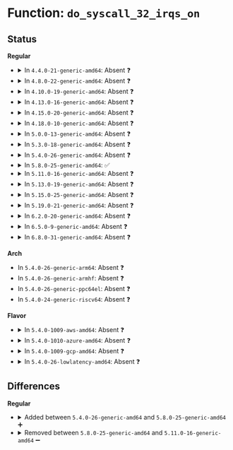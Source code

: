 # Function: <code>do_syscall_32_irqs_on</code>

## Status
<b>Regular</b>
<ul>
<li>
<details>
<summary>In <code>4.4.0-21-generic-amd64</code>: Absent ❓</summary>

```json
{
  "name": "do_syscall_32_irqs_on",
  "collision_type": "Unique Static",
  "inline_type": "Full",
  "funcs": [
    {
      "addr": 18446744071578860678,
      "name": "do_syscall_32_irqs_on",
      "external": false,
      "loc": "arch/x86/entry/common.c:362",
      "file": "arch/x86/entry/common.c",
      "inline": "declared, inlined",
      "caller_inline": [
        "arch/x86/entry/common.c:do_syscall_32_irqs_off",
        "arch/x86/entry/common.c:do_fast_syscall_32"
      ],
      "caller_func": []
    }
  ],
  "symbols": []
}
```
</details>
</li>
<li>
<details>
<summary>In <code>4.8.0-22-generic-amd64</code>: Absent ❓</summary>

```json
{
  "name": "do_syscall_32_irqs_on",
  "collision_type": "Unique Static",
  "inline_type": "Full",
  "funcs": [
    {
      "addr": 18446744071578860810,
      "name": "do_syscall_32_irqs_on",
      "external": false,
      "loc": "arch/x86/entry/common.c:304",
      "file": "arch/x86/entry/common.c",
      "inline": "declared, inlined",
      "caller_inline": [
        "arch/x86/entry/common.c:do_fast_syscall_32",
        "arch/x86/entry/common.c:do_int80_syscall_32"
      ],
      "caller_func": []
    }
  ],
  "symbols": []
}
```
</details>
</li>
<li>
<details>
<summary>In <code>4.10.0-19-generic-amd64</code>: Absent ❓</summary>

```json
{
  "name": "do_syscall_32_irqs_on",
  "collision_type": "Unique Static",
  "inline_type": "Full",
  "funcs": [
    {
      "addr": 18446744071578860776,
      "name": "do_syscall_32_irqs_on",
      "external": false,
      "loc": "arch/x86/entry/common.c:296",
      "file": "arch/x86/entry/common.c",
      "inline": "declared, inlined",
      "caller_inline": [
        "arch/x86/entry/common.c:do_fast_syscall_32",
        "arch/x86/entry/common.c:do_int80_syscall_32"
      ],
      "caller_func": []
    }
  ],
  "symbols": []
}
```
</details>
</li>
<li>
<details>
<summary>In <code>4.13.0-16-generic-amd64</code>: Absent ❓</summary>

```json
{
  "name": "do_syscall_32_irqs_on",
  "collision_type": "Unique Static",
  "inline_type": "Full",
  "funcs": [
    {
      "addr": 18446744071578860408,
      "name": "do_syscall_32_irqs_on",
      "external": false,
      "loc": "arch/x86/entry/common.c:300",
      "file": "arch/x86/entry/common.c",
      "inline": "declared, inlined",
      "caller_inline": [
        "arch/x86/entry/common.c:do_fast_syscall_32",
        "arch/x86/entry/common.c:do_int80_syscall_32"
      ],
      "caller_func": []
    }
  ],
  "symbols": []
}
```
</details>
</li>
<li>
<details>
<summary>In <code>4.15.0-20-generic-amd64</code>: Absent ❓</summary>

```json
{
  "name": "do_syscall_32_irqs_on",
  "collision_type": "Unique Static",
  "inline_type": "Full",
  "funcs": [
    {
      "addr": 18446744071578860845,
      "name": "do_syscall_32_irqs_on",
      "external": false,
      "loc": "arch/x86/entry/common.c:303",
      "file": "arch/x86/entry/common.c",
      "inline": "declared, inlined",
      "caller_inline": [
        "arch/x86/entry/common.c:do_fast_syscall_32",
        "arch/x86/entry/common.c:do_int80_syscall_32"
      ],
      "caller_func": []
    }
  ],
  "symbols": []
}
```
</details>
</li>
<li>
<details>
<summary>In <code>4.18.0-10-generic-amd64</code>: Absent ❓</summary>

```json
{
  "name": "do_syscall_32_irqs_on",
  "collision_type": "Unique Static",
  "inline_type": "Full",
  "funcs": [
    {
      "addr": 18446744071578862813,
      "name": "do_syscall_32_irqs_on",
      "external": false,
      "loc": "arch/x86/entry/common.c:304",
      "file": "arch/x86/entry/common.c",
      "inline": "declared, inlined",
      "caller_inline": [
        "arch/x86/entry/common.c:do_fast_syscall_32",
        "arch/x86/entry/common.c:do_int80_syscall_32"
      ],
      "caller_func": []
    }
  ],
  "symbols": []
}
```
</details>
</li>
<li>
<details>
<summary>In <code>5.0.0-13-generic-amd64</code>: Absent ❓</summary>

```json
{
  "name": "do_syscall_32_irqs_on",
  "collision_type": "Unique Static",
  "inline_type": "Full",
  "funcs": [
    {
      "addr": 18446744071578862861,
      "name": "do_syscall_32_irqs_on",
      "external": false,
      "loc": "arch/x86/entry/common.c:304",
      "file": "arch/x86/entry/common.c",
      "inline": "declared, inlined",
      "caller_inline": [
        "arch/x86/entry/common.c:do_fast_syscall_32",
        "arch/x86/entry/common.c:do_int80_syscall_32"
      ],
      "caller_func": []
    }
  ],
  "symbols": []
}
```
</details>
</li>
<li>
<details>
<summary>In <code>5.3.0-18-generic-amd64</code>: Absent ❓</summary>

```json
{
  "name": "do_syscall_32_irqs_on",
  "collision_type": "Unique Static",
  "inline_type": "Full",
  "funcs": [
    {
      "addr": 18446744071578863407,
      "name": "do_syscall_32_irqs_on",
      "external": false,
      "loc": "arch/x86/entry/common.c:310",
      "file": "arch/x86/entry/common.c",
      "inline": "declared, inlined",
      "caller_inline": [
        "arch/x86/entry/common.c:do_fast_syscall_32",
        "arch/x86/entry/common.c:do_int80_syscall_32"
      ],
      "caller_func": []
    }
  ],
  "symbols": []
}
```
</details>
</li>
<li>
<details>
<summary>In <code>5.4.0-26-generic-amd64</code>: Absent ❓</summary>

```json
{
  "name": "do_syscall_32_irqs_on",
  "collision_type": "Unique Static",
  "inline_type": "Full",
  "funcs": [
    {
      "addr": 18446744071578863503,
      "name": "do_syscall_32_irqs_on",
      "external": false,
      "loc": "arch/x86/entry/common.c:311",
      "file": "arch/x86/entry/common.c",
      "inline": "declared, inlined",
      "caller_inline": [
        "arch/x86/entry/common.c:do_fast_syscall_32",
        "arch/x86/entry/common.c:do_int80_syscall_32"
      ],
      "caller_func": []
    }
  ],
  "symbols": []
}
```
</details>
</li>
<li>
<details>
<summary>In <code>5.8.0-25-generic-amd64</code>: ✅</summary>

```c
void do_syscall_32_irqs_on(struct pt_regs * regs)
```

```json
{
  "name": "do_syscall_32_irqs_on",
  "collision_type": "Unique Static",
  "inline_type": "No",
  "funcs": [
    {
      "addr": 18446744071578867184,
      "name": "do_syscall_32_irqs_on",
      "external": false,
      "loc": "arch/x86/entry/common.c:415",
      "file": "arch/x86/entry/common.c",
      "inline": "seen, unknown",
      "caller_inline": [],
      "caller_func": [
        "arch/x86/entry/common.c:do_fast_syscall_32",
        "arch/x86/entry/common.c:do_int80_syscall_32"
      ]
    }
  ],
  "symbols": [
    {
      "addr": 18446744071578867184,
      "name": "do_syscall_32_irqs_on",
      "section": ".text",
      "bind": "STB_LOCAL",
      "size": 100
    }
  ]
}
```
</details>
</li>
<li>
<details>
<summary>In <code>5.11.0-16-generic-amd64</code>: Absent ❓</summary>

```json
{
  "name": "do_syscall_32_irqs_on",
  "collision_type": "Unique Static",
  "inline_type": "Full",
  "funcs": [
    {
      "addr": 18446744071591644320,
      "name": "do_syscall_32_irqs_on",
      "external": false,
      "loc": "arch/x86/entry/common.c:72",
      "file": "arch/x86/entry/common.c",
      "inline": "declared, inlined",
      "caller_inline": [
        "arch/x86/entry/common.c:__do_fast_syscall_32",
        "arch/x86/entry/common.c:do_int80_syscall_32"
      ],
      "caller_func": []
    }
  ],
  "symbols": []
}
```
</details>
</li>
<li>
<details>
<summary>In <code>5.13.0-19-generic-amd64</code>: Absent ❓</summary>

```json
{
  "name": "do_syscall_32_irqs_on",
  "collision_type": "Unique Static",
  "inline_type": "Full",
  "funcs": [
    {
      "addr": 18446744071591588025,
      "name": "do_syscall_32_irqs_on",
      "external": false,
      "loc": "arch/x86/entry/common.c:73",
      "file": "arch/x86/entry/common.c",
      "inline": "declared, inlined",
      "caller_inline": [
        "arch/x86/entry/common.c:__do_fast_syscall_32",
        "arch/x86/entry/common.c:do_int80_syscall_32"
      ],
      "caller_func": []
    }
  ],
  "symbols": []
}
```
</details>
</li>
<li>
<details>
<summary>In <code>5.15.0-25-generic-amd64</code>: Absent ❓</summary>

```json
{
  "name": "do_syscall_32_irqs_on",
  "collision_type": "Unique Static",
  "inline_type": "Full",
  "funcs": [
    {
      "addr": 18446744071592759527,
      "name": "do_syscall_32_irqs_on",
      "external": false,
      "loc": "arch/x86/entry/common.c:102",
      "file": "arch/x86/entry/common.c",
      "inline": "declared, inlined",
      "caller_inline": [
        "arch/x86/entry/common.c:__do_fast_syscall_32",
        "arch/x86/entry/common.c:do_int80_syscall_32"
      ],
      "caller_func": []
    }
  ],
  "symbols": []
}
```
</details>
</li>
<li>
<details>
<summary>In <code>5.19.0-21-generic-amd64</code>: Absent ❓</summary>

```json
{
  "name": "do_syscall_32_irqs_on",
  "collision_type": "Unique Static",
  "inline_type": "Full",
  "funcs": [
    {
      "addr": 18446744071594651779,
      "name": "do_syscall_32_irqs_on",
      "external": false,
      "loc": "arch/x86/entry/common.c:102",
      "file": "arch/x86/entry/common.c",
      "inline": "declared, inlined",
      "caller_inline": [
        "arch/x86/entry/common.c:__do_fast_syscall_32",
        "arch/x86/entry/common.c:do_int80_syscall_32"
      ],
      "caller_func": []
    }
  ],
  "symbols": []
}
```
</details>
</li>
<li>
<details>
<summary>In <code>6.2.0-20-generic-amd64</code>: Absent ❓</summary>

```json
{
  "name": "do_syscall_32_irqs_on",
  "collision_type": "Unique Static",
  "inline_type": "Full",
  "funcs": [
    {
      "addr": 18446744071596384419,
      "name": "do_syscall_32_irqs_on",
      "external": false,
      "loc": "arch/x86/entry/common.c:102",
      "file": "arch/x86/entry/common.c",
      "inline": "declared, inlined",
      "caller_inline": [
        "arch/x86/entry/common.c:__do_fast_syscall_32",
        "arch/x86/entry/common.c:do_int80_syscall_32"
      ],
      "caller_func": []
    }
  ],
  "symbols": []
}
```
</details>
</li>
<li>
<details>
<summary>In <code>6.5.0-9-generic-amd64</code>: Absent ❓</summary>

```json
{
  "name": "do_syscall_32_irqs_on",
  "collision_type": "Unique Static",
  "inline_type": "Full",
  "funcs": [
    {
      "addr": 18446744071596906675,
      "name": "do_syscall_32_irqs_on",
      "external": false,
      "loc": "arch/x86/entry/common.c:102",
      "file": "arch/x86/entry/common.c",
      "inline": "declared, inlined",
      "caller_inline": [
        "arch/x86/entry/common.c:__do_fast_syscall_32",
        "arch/x86/entry/common.c:do_int80_syscall_32"
      ],
      "caller_func": []
    }
  ],
  "symbols": []
}
```
</details>
</li>
<li>
<details>
<summary>In <code>6.8.0-31-generic-amd64</code>: Absent ❓</summary>

```json
{
  "name": "do_syscall_32_irqs_on",
  "collision_type": "Unique Static",
  "inline_type": "Full",
  "funcs": [
    {
      "addr": 18446744071597831778,
      "name": "do_syscall_32_irqs_on",
      "external": false,
      "loc": "arch/x86/entry/common.c:155",
      "file": "arch/x86/entry/common.c",
      "inline": "declared, inlined",
      "caller_inline": [
        "arch/x86/entry/common.c:__do_fast_syscall_32",
        "arch/x86/entry/common.c:do_int80_emulation"
      ],
      "caller_func": []
    }
  ],
  "symbols": []
}
```
</details>
</li>
</ul>
<b>Arch</b>
<ul>
<li>
In <code>5.4.0-26-generic-arm64</code>: Absent ❓
</li>
<li>
In <code>5.4.0-26-generic-armhf</code>: Absent ❓
</li>
<li>
In <code>5.4.0-26-generic-ppc64el</code>: Absent ❓
</li>
<li>
In <code>5.4.0-24-generic-riscv64</code>: Absent ❓
</li>
</ul>
<b>Flavor</b>
<ul>
<li>
<details>
<summary>In <code>5.4.0-1009-aws-amd64</code>: Absent ❓</summary>

```json
{
  "name": "do_syscall_32_irqs_on",
  "collision_type": "Unique Static",
  "inline_type": "Full",
  "funcs": [
    {
      "addr": 18446744071578863503,
      "name": "do_syscall_32_irqs_on",
      "external": false,
      "loc": "arch/x86/entry/common.c:311",
      "file": "arch/x86/entry/common.c",
      "inline": "declared, inlined",
      "caller_inline": [
        "arch/x86/entry/common.c:do_fast_syscall_32",
        "arch/x86/entry/common.c:do_int80_syscall_32"
      ],
      "caller_func": []
    }
  ],
  "symbols": []
}
```
</details>
</li>
<li>
<details>
<summary>In <code>5.4.0-1010-azure-amd64</code>: Absent ❓</summary>

```json
{
  "name": "do_syscall_32_irqs_on",
  "collision_type": "Unique Static",
  "inline_type": "Full",
  "funcs": [
    {
      "addr": 18446744071578856918,
      "name": "do_syscall_32_irqs_on",
      "external": false,
      "loc": "arch/x86/entry/common.c:311",
      "file": "arch/x86/entry/common.c",
      "inline": "declared, inlined",
      "caller_inline": [
        "arch/x86/entry/common.c:do_fast_syscall_32",
        "arch/x86/entry/common.c:do_int80_syscall_32"
      ],
      "caller_func": []
    }
  ],
  "symbols": []
}
```
</details>
</li>
<li>
<details>
<summary>In <code>5.4.0-1009-gcp-amd64</code>: Absent ❓</summary>

```json
{
  "name": "do_syscall_32_irqs_on",
  "collision_type": "Unique Static",
  "inline_type": "Full",
  "funcs": [
    {
      "addr": 18446744071578863439,
      "name": "do_syscall_32_irqs_on",
      "external": false,
      "loc": "arch/x86/entry/common.c:311",
      "file": "arch/x86/entry/common.c",
      "inline": "declared, inlined",
      "caller_inline": [
        "arch/x86/entry/common.c:do_fast_syscall_32",
        "arch/x86/entry/common.c:do_int80_syscall_32"
      ],
      "caller_func": []
    }
  ],
  "symbols": []
}
```
</details>
</li>
<li>
<details>
<summary>In <code>5.4.0-26-lowlatency-amd64</code>: Absent ❓</summary>

```json
{
  "name": "do_syscall_32_irqs_on",
  "collision_type": "Unique Static",
  "inline_type": "Full",
  "funcs": [
    {
      "addr": 18446744071578863759,
      "name": "do_syscall_32_irqs_on",
      "external": false,
      "loc": "arch/x86/entry/common.c:311",
      "file": "arch/x86/entry/common.c",
      "inline": "declared, inlined",
      "caller_inline": [
        "arch/x86/entry/common.c:do_fast_syscall_32",
        "arch/x86/entry/common.c:do_int80_syscall_32"
      ],
      "caller_func": []
    }
  ],
  "symbols": []
}
```
</details>
</li>
</ul>

## Differences
<b>Regular</b>
<ul>
<li>
<details>
<summary>Added between <code>5.4.0-26-generic-amd64</code> and <code>5.8.0-25-generic-amd64</code> ➕</summary>

```c
void do_syscall_32_irqs_on(struct pt_regs * regs)
```
</details>
</li>
<li>
<details>
<summary>Removed between <code>5.8.0-25-generic-amd64</code> and <code>5.11.0-16-generic-amd64</code> ➖</summary>

```c
void do_syscall_32_irqs_on(struct pt_regs * regs)
```
</details>
</li>
</ul>
